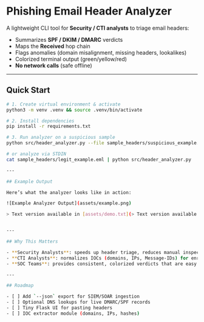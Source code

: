 # Phishing Email Header Analyzer

A lightweight CLI tool for **Security / CTI analysts** to triage email headers:

- Summarizes **SPF / DKIM / DMARC** verdicts  
- Maps the **Received** hop chain
- Flags anomalies (domain misalignment, missing headers, lookalikes)  
- Colorized terminal output (green/yellow/red)  
- **No network calls** (safe offline)

---

## Quick Start

```bash
# 1. Create virtual environment & activate
python3 -m venv .venv && source .venv/bin/activate

# 2. Install dependencies
pip install -r requirements.txt

# 3. Run analyzer on a suspicious sample
python src/header_analyzer.py --file sample_headers/suspicious_example.eml

# or analyze via STDIN
cat sample_headers/legit_example.eml | python src/header_analyzer.py

---

## Example Output

Here’s what the analyzer looks like in action:

![Example Analyzer Output](assets/example.png)

> Text version available in [assets/demo.txt](> Text version available in [assets/demo.txt](https://github.com/pcbreal/Phishing-Email-Header-Analyzer/blob/main/assets/demo.txt).


---

## Why This Matters

- **Security Analysts**: speeds up header triage, reduces manual inspection time.  
- **CTI Analysts**: normalizes IOCs (domains, IPs, Message-IDs) for enrichment & threat tagging.  
- **SOC Teams**: provides consistent, colorized verdicts that are easy to share in tickets.  

---

## Roadmap

- [ ] Add `--json` export for SIEM/SOAR ingestion  
- [ ] Optional DNS lookups for live DMARC/SPF records  
- [ ] Tiny Flask UI for pasting headers  
- [ ] IOC extractor module (domains, IPs, hashes)  
